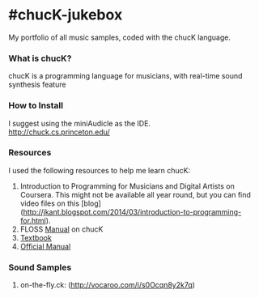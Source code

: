 #chucK-jukebox
=============
My portfolio of all music samples, coded with the chucK language.

### What is chucK?
chucK is a programming language for musicians, with real-time sound synthesis feature

### How to Install
I suggest using the miniAudicle as the IDE.  
http://chuck.cs.princeton.edu/

### Resources
I used the following resources to help me learn chucK:   
1. Introduction to Programming for Musicians and Digital Artists on Coursera.  This might not be available all year round, but you can find video files on this [blog]   (http://jkant.blogspot.com/2014/03/introduction-to-programming-for.html).  
2. FLOSS [Manual](https://www.flossmanuals.net/chuck/) on chucK  
3. [Textbook](http://www.manning.com/kapur/)  
4.  [Official Manual](http://chuck.cs.princeton.edu/release/files/chuck_manual.pdf)

### Sound Samples
1. on-the-fly.ck:  (http://vocaroo.com/i/s0Ocqn8y2k7q)
